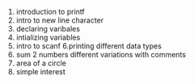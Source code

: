 1. introduction to printf
2. intro to new line character
3. declaring varibales
4. intializing variables
5. intro to scanf
6.printing different data types
7. sum 2 numbers different variations with comments
8. area of a circle
9. simple interest
